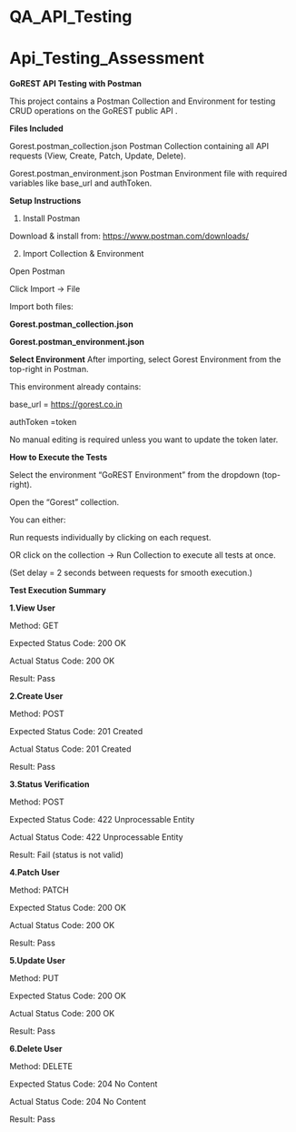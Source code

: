# QA_API_Testing


# Api_Testing_Assessment
**GoREST API Testing with Postman**

This project contains a Postman Collection and Environment for testing CRUD operations on the GoREST public API
.

**Files Included**

Gorest.postman_collection.json
Postman Collection containing all API requests (View, Create, Patch, Update, Delete).

Gorest.postman_environment.json
Postman Environment file with required variables like base_url and authToken.

**Setup Instructions**
1. Install Postman

Download & install from: https://www.postman.com/downloads/

2. Import Collection & Environment

Open Postman

Click Import → File

Import both files:

**Gorest.postman_collection.json**

**Gorest.postman_environment.json**

   **Select Environment**
After importing, select Gorest Environment from the top-right in Postman.

This environment already contains:

base_url = https://gorest.co.in

authToken =token

 No manual editing is required unless you want to update the token later.

**How to Execute the Tests**

Select the environment “GoREST Environment” from the dropdown (top-right).

Open the “Gorest” collection.

You can either:

Run requests individually by clicking on each request.

OR click on the collection → Run Collection to execute all tests at once.

(Set delay = 2 seconds between requests for smooth execution.)

 **Test Execution Summary**

**1.View User**

Method: GET

Expected Status Code: 200 OK

Actual Status Code: 200 OK

Result:  Pass

**2.Create User**

Method: POST

Expected Status Code: 201 Created

Actual Status Code: 201 Created

Result:  Pass

**3.Status Verification**

Method: POST

Expected Status Code: 422 Unprocessable Entity

Actual Status Code: 422 Unprocessable Entity

Result: Fail (status is not valid)

**4.Patch User**

Method: PATCH

Expected Status Code: 200 OK

Actual Status Code: 200 OK

Result:  Pass

**5.Update User**

Method: PUT

Expected Status Code: 200 OK

Actual Status Code: 200 OK

Result: Pass

**6.Delete User**

Method: DELETE

Expected Status Code: 204 No Content

Actual Status Code: 204 No Content

Result:  Pass

